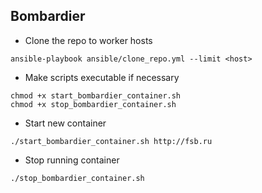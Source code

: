 ## Bombardier

- Clone the repo to worker hosts
```
ansible-playbook ansible/clone_repo.yml --limit <host>
```

- Make scripts executable if necessary
```
chmod +x start_bombardier_container.sh
chmod +x stop_bombardier_container.sh
```

- Start new container
```
./start_bombardier_container.sh http://fsb.ru
```

- Stop running container
```
./stop_bombardier_container.sh
```


